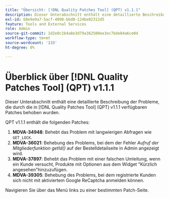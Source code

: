 ```yaml
---
title: "Übersicht: [!DNL Quality Patches Tool] (QPT) v1.1.1"
description: Dieser Unterabschnitt enthält eine detaillierte Beschreibung der Probleme, die durch die in [!DNL Quality Patches Tool]  (QPT) v1.1.1 verfügbaren Patches behoben wurden.
exl-id: 68e9e9a7-5acf-4090-bbd0-124be02312d5
feature: Tools and External Services
role: Admin
source-git-commit: 1d2e0c1b4a8e3d79a362500ee3ec7bde84a6ce0d
workflow-type: tm+mt
source-wordcount: '133'
ht-degree: 0%

---
```


# Überblick über [!DNL Quality Patches Tool] (QPT) v1.1.1

Dieser Unterabschnitt enthält eine detaillierte Beschreibung der Probleme, die durch die in [!DNL Quality Patches Tool] (QPT) v1.1.1 verfügbaren Patches behoben wurden.

QPT v1.1.1 enthält die folgenden Patches:

1. **MDVA-34948**: Behebt das Problem mit langwierigen Abfragen wie `GET_LOCK`.
1. **MDVA-36021**: Behebung des Problems, bei dem der Fehler *Aufruf der Mitgliederfunktion getId()* auf der Bestelldetailseite in Admin angezeigt wird.
1. **MDVA-37897**: Behebt das Problem mit einer falschen Umleitung, wenn ein Kunde versucht, Produkte mit Optionen aus dem Widget &quot;Kürzlich angesehen&quot;hinzuzufügen.
1. **MDVA-39305**: Behebung des Problems, bei dem registrierte Kunden sich nicht mit aktiviertem Google ReCaptcha anmelden können.

Navigieren Sie über das Menü links zu einer bestimmten Patch-Seite.
